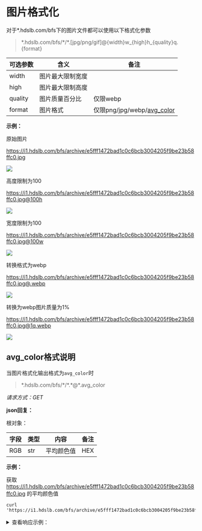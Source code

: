 # 图片格式化

对于\*.hdslb.com/bfs下的图片文件都可以使用以下格式化参数

> \*.hdslb.com/bfs/\*/\*.\[jpg/png/gif\]@{width}w\_{high}h\_{quality}q.{format}

| 可选参数 | 含义             | 备注             |
| -------- | ---------------- | ---------------- |
| width    | 图片最大限制宽度 |                  |
| high     | 图片最大限制高度 |                  |
| quality  | 图片质量百分比   | 仅限webp         |
| format   | 图片格式         | 仅限png/jpg/webp/[avg_color](#avg_color格式说明) |

**示例：**

原始图片

https://i1.hdslb.com/bfs/archive/e5fff1472bad1c0c6bcb3004205f9be23b58ffc0.jpg

![](https://i1.hdslb.com/bfs/archive/e5fff1472bad1c0c6bcb3004205f9be23b58ffc0.jpg)

高度限制为100

https://i1.hdslb.com/bfs/archive/e5fff1472bad1c0c6bcb3004205f9be23b58ffc0.jpg@100h

![](https://i1.hdslb.com/bfs/archive/e5fff1472bad1c0c6bcb3004205f9be23b58ffc0.jpg@100h)

宽度限制为100

https://i1.hdslb.com/bfs/archive/e5fff1472bad1c0c6bcb3004205f9be23b58ffc0.jpg@100w

![](https://i1.hdslb.com/bfs/archive/e5fff1472bad1c0c6bcb3004205f9be23b58ffc0.jpg@100w)

转换格式为webp

https://i1.hdslb.com/bfs/archive/e5fff1472bad1c0c6bcb3004205f9be23b58ffc0.jpg@.webp

![](https://i1.hdslb.com/bfs/archive/e5fff1472bad1c0c6bcb3004205f9be23b58ffc0.jpg@.webp)

转换为webp图片质量为1%

https://i1.hdslb.com/bfs/archive/e5fff1472bad1c0c6bcb3004205f9be23b58ffc0.jpg@1q.webp

![](https://i1.hdslb.com/bfs/archive/e5fff1472bad1c0c6bcb3004205f9be23b58ffc0.jpg@1q.webp)


## avg_color格式说明

当图片格式化输出格式为`avg_color`时

> \*.hdslb.com/bfs/\*/\*.*@\*.avg_color

*请求方式：GET*

**json回复：**

根对象：

| 字段   | 类型 | 内容         | 备注   |
| ------ | ---- | ----------- | ------ |
| RGB    | str  | 平均颜色值   | HEX    |

**示例：**

获取 https://i1.hdslb.com/bfs/archive/e5fff1472bad1c0c6bcb3004205f9be23b58ffc0.jpg 的平均颜色值

```shell
curl 'https://i1.hdslb.com/bfs/archive/e5fff1472bad1c0c6bcb3004205f9be23b58ffc0.jpg@.avg_color'
```

<details>
<summary>查看响应示例：</summary>

```json
{
    "RGB": "#7d6f6c"
}
```

</details>

